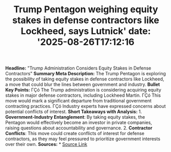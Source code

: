﻿---
title: "Trump Pentagon weighing equity stakes in defense contractors like Lockheed, says Lutnick'
date: '2025-08-26T17:12:16"
category: "Markets"
summary: ""
slug: "trump pentagon weighing equity stakes in defense contractors"
source_urls:
  - "https://www.cnbc.com/2025/08/26/trump-pentagon-equity-stakes-in-defense-contractors.html"
seo:
  title: "Trump Pentagon weighing equity stakes in defense contractors like Lockheed, says Lutnick | Hash n Hedge'
  description: '"
  keywords: ["news", "markets", "brief"]
---
**Headline:** "Trump Administration Considers Equity Stakes in Defense Contractors"  **Summary Meta Description:** The Trump Pentagon is exploring the possibility of taking equity stakes in defense contractors like Lockheed, a move that could blur the lines between government and industry.  **Bullet Key Points:**  ΓÇó The Trump administration is considering acquiring equity stakes in major defense contractors, including Lockheed Martin. ΓÇó This move would mark a significant departure from traditional government contracting practices. ΓÇó Industry experts have expressed concerns about potential conflicts of interest.  **Short Takeaways with Analysis:**  1. **Government-Industry Entanglement**: By taking equity stakes, the Pentagon would effectively become an investor in private companies, raising questions about accountability and governance. 2. **Contractor Conflicts**: This move could create conflicts of interest for defense contractors, as they may feel pressured to prioritize government interests over their own.  **Sources:**  * [Source Link](https://www.cnbc.com/2025/08/26/trump-pentagon-equity-stakes-in-defense-contractors.html) 
